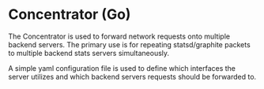 Concentrator (Go)
=============

The Concentrator is used to forward network requests onto multiple backend servers. The primary use is for repeating statsd/graphite packets to multiple backend stats servers simultaneously.

A simple yaml configuration file is used to define which interfaces the server utilizes and which backend servers requests should be forwarded to.
